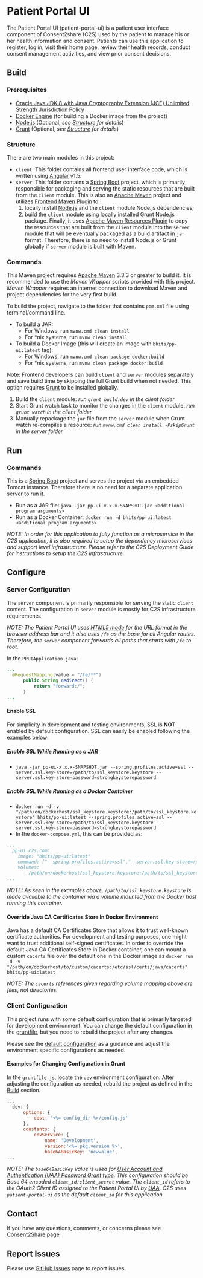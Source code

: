 # Patient Portal UI

The Patient Portal UI (patient-portal-ui) is a patient user interface component of Consent2share (C2S) used by the patient to manage his or her health information and consent. Patients can use this application to register, log in, visit their home page, review their health records, conduct consent management activities, and view prior consent decisions.

## Build

### Prerequisites

+ [Oracle Java JDK 8 with Java Cryptography Extension (JCE) Unlimited Strength Jurisdiction Policy](http://www.oracle.com/technetwork/java/javase/downloads/index.html)
+ [Docker Engine](https://docs.docker.com/engine/installation/) (for building a Docker image from the project)
+ [Node.js](https://nodejs.org/en/) (Optional, *see [Structure](#structure) for details*)
+ [Grunt](http://gruntjs.com/getting-started) (Optional, *see [Structure](#structure) for details*)

### Structure

There are two main modules in this project:

+ `client`: This folder contains all frontend user interface code, which is written using [Angular](https://angularjs.org/) v1.5.
+ `server`: This folder contains a [Spring Boot](http://projects.spring.io/spring-boot/) project, which is primarily responsible for packaging and serving the static resources that are built from the `client` module. This is also an [Apache Maven](https://maven.apache.org/) project and utilizes [Frontend Maven Plugin](https://github.com/eirslett/frontend-maven-plugin) to: 
    1. locally install [Node.js](https://nodejs.org/en/) and the `client` module Node.js dependencies; 
    2. build the `client` module using locally installed [Grunt](http://gruntjs.com/) Node.js package. Finally, it uses [Apache Maven Resources Plugin](https://maven.apache.org/plugins/maven-resources-plugin/) to copy the resources that are built from the `client` module into the `server` module that will be eventually packaged as a build artifact in `jar` format. Therefore, there is no need to install Node.js or Grunt globally if `server` module is built with Maven.

### Commands

This Maven project requires [Apache Maven](https://maven.apache.org/) 3.3.3 or greater to build it. It is recommended to use the *Maven Wrapper* scripts provided with this project. *Maven Wrapper* requires an internet connection to download Maven and project dependencies for the very first build.

To build the project, navigate to the folder that contains `pom.xml` file using terminal/command line.

+ To build a JAR:
    + For Windows, run `mvnw.cmd clean install`
    + For *nix systems, run `mvnw clean install`
+ To build a Docker Image (this will create an image with `bhits/pp-ui:latest` tag):
    + For Windows, run `mvnw.cmd clean package docker:build`
    + For *nix systems, run `mvnw clean package docker:build`

Note: Frontend developers can build `client` and `server` modules separately and save build time by skipping the full Grunt build when not needed. This option requires [Grunt](http://gruntjs.com/) to be installed globally.
  
1. Build the `client` module: *run `grunt build:dev` in the client folder*
2. Start Grunt watch task to monitor the changes in the `client` module: *run `grunt watch` in the client folder*
3. Manually repackage the `jar` file from the `server` module when Grunt watch re-compiles a resource: *run `mvnw.cmd clean install -PskipGrunt` in the server folder*

## Run

### Commands

This is a [Spring Boot](https://projects.spring.io/spring-boot/) project and serves the project via an embedded Tomcat instance. Therefore there is no need for a separate application server to run it.

+ Run as a JAR file: `java -jar pp-ui-x.x.x-SNAPSHOT.jar <additional program arguments>`
+ Run as a Docker Container: `docker run -d bhits/pp-ui:latest <additional program arguments>`

*NOTE: In order for this application to fully function as a microservice in the C2S application, it is also required to setup the dependency microservices and support level infrastructure. Please refer to the C2S Deployment Guide for instructions to setup the C2S infrastructure.*

## Configure

### Server Configuration

The `server` component is primarily responsible for serving the static `client` content. The configuration in `server` module is mostly for C2S infrastructure requirements.

*NOTE: The Patient Portal UI uses [HTML5 mode](https://docs.angularjs.org/guide/$location#html5-mode) for the URL format in the browser address bar and it also uses `/fe` as the base for all Angular routes. Therefore, the `server` component forwards all paths that starts with `/fe` to root.*

In the `PPUIApplication.java`:
```java
...
  @RequestMapping(value = "/fe/**")
      public String redirect() {
          return "forward:/";
      }
...
```

#### Enable SSL

For simplicity in development and testing environments, SSL is **NOT** enabled by default configuration. SSL can easily be enabled following the examples below:

##### Enable SSL While Running as a JAR

+ `java -jar pp-ui-x.x.x-SNAPSHOT.jar --spring.profiles.active=ssl --server.ssl.key-store=/path/to/ssl_keystore.keystore --server.ssl.key-store-password=strongkeystorepassword`

##### Enable SSL While Running as a Docker Container

+ `docker run -d -v "/path/on/dockerhost/ssl_keystore.keystore:/path/to/ssl_keystore.keystore" bhits/pp-ui:latest --spring.profiles.active=ssl --server.ssl.key-store=/path/to/ssl_keystore.keystore --server.ssl.key-store-password=strongkeystorepassword`
+ In the `docker-compose.yml`, this can be provided as:
```yml
...
  pp-ui.c2s.com:
    image: "bhits/pp-ui:latest"
    command: ["--spring.profiles.active=ssl","--server.ssl.key-store=/path/to/ssl_keystore.keystore", "--server.ssl.key-store-password=strongkeystorepassword"]
    volumes:
      - /path/on/dockerhost/ssl_keystore.keystore:/path/to/ssl_keystore.keystore
...
```

*NOTE: As seen in the examples above, `/path/to/ssl_keystore.keystore` is made available to the container via a volume mounted from the Docker host running this container.*

#### Override Java CA Certificates Store In Docker Environment

Java has a default CA Certificates Store that allows it to trust well-known certificate authorities. For development and testing purposes, one might want to trust additional self-signed certificates. In order to override the default Java CA Certificates Store in Docker container, one can mount a custom `cacerts` file over the default one in the Docker image as `docker run -d -v "/path/on/dockerhost/to/custom/cacerts:/etc/ssl/certs/java/cacerts" bhits/pp-ui:latest`

*NOTE: The `cacerts` references given regarding volume mapping above are files, not directories.*

### Client Configuration

This project runs with some default configuration that is primarily targeted for development environment. You can change the default configuration in the [gruntfile](client/gruntfile.js), but you need to rebuild the project after any changes.

Please see the [default configuration](client/gruntfile.js) as a guidance and adjust the environment specific configurations as needed.

#### Examples for Changing Configuration in Grunt

In the `gruntfile.js`, locate the `dev` environment configuration. After adjusting the configuration as needed, rebuild the project as defined in the [Build](#build) section.

```js
...
  dev: {
      options: {
          dest: '<%= config_dir %>/config.js'
      },
      constants: {
          envService: {
              name: 'Development',
              version:'<%= pkg.version %>',
              base64BasicKey: 'newvalue',
...
```

*NOTE: The `base64BasicKey` value is used for [User Account and Authentication (UAA) Password Grant type](http://docs.cloudfoundry.org/api/uaa/#password-grant). This configuration should be Base 64 encoded `client_id:client_secret` value. The `client_id` refers to the OAuth2 Client ID assigned to the Patient Portal UI by [UAA](https://docs.cloudfoundry.org/concepts/architecture/uaa.html). C2S uses `patient-portal-ui` as the default `client_id` for this application.*

[//]: # (## API Documentation)

[//]: # (## Notes)

[//]: # (## Contribute)

## Contact
If you have any questions, comments, or concerns please see [Consent2Share](../../contact) page

## Report Issues
Please use [GitHub Issues](https://github.com/bhits/patient-portal-ui/issues) page to report issues.

[//]: # (License)
